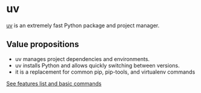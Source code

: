 # uv

[uv](https://docs.astral.sh/uv/) is an extremely fast Python package and project manager. 

## Value propositions

* uv manages project dependencies and environments.
* uv installs Python and allows quickly switching between versions.
* it is a replacement for common pip, pip-tools, and virtualenv commands

[See features list and basic commands](https://docs.astral.sh/uv/getting-started/features/)

